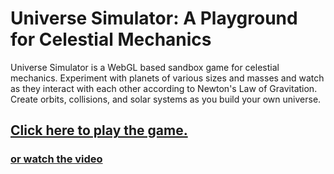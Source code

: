 # Universe Simulator: A Playground for Celestial Mechanics
Universe Simulator is a WebGL based sandbox game for celestial mechanics. Experiment with planets of various sizes and masses and watch as they interact with each other according to Newton's Law of Gravitation. Create orbits, collisions, and solar systems as you build your own universe.

## [Click here to play the game.](https://khanradcoder.github.io/UniverseSimulator/)

### [or watch the video](https://www.youtube.com/embed/Pm6UJJFvqgk)
